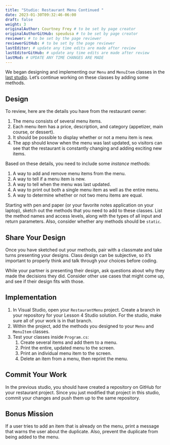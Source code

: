 ```yaml
---
title: "Studio: Restaurant Menu Continued "
date: 2023-01-30T09:32:46-06:00
draft: false
weight: 3
originalAuthor: Courtney Frey # to be set by page creator
originalAuthorGitHub: speudusa # to be set by page creator
reviewer: # to be set by the page reviewer
reviewerGitHub: # to be set by the page reviewer
lastEditor: # update any time edits are made after review
lastEditorGitHub: # update any time edits are made after review
lastMod: # UPDATE ANY TIME CHANGES ARE MADE
---
```

<!-- TODO: Link to previous chapter -->
We began designing and implementing our `Menu` and `MenuItem` classes in the [last studio](LINK). Let’s continue working on these classes by adding some methods.

## Design

To review, here are the details you have from the restaurant owner:

   1. The menu consists of several menu items.
   1. Each menu item has a price, description, and category (appetizer, main course, or dessert).
   1. It should be possible to display whether or not a menu item is new.
   1. The app should know when the menu was last updated, so visitors can see that the restaurant is constantly changing and adding exciting new items.

Based on these details, you need to include some *instance* methods:

   1. A way to add and remove menu items from the menu.
   1. A way to tell if a menu item is new.
   1. A way to tell when the menu was last updated.
   1. A way to print out both a single menu item as well as the entire menu.
   1. A way to determine whether or not two menu items are equal.

Starting with pen and paper (or your favorite notes application on your laptop), sketch out the methods that you need to add to these classes. List the method names and access levels, along with the types of all input and return parameters. Also, consider whether any methods should be `static`.

## Share Your Design

Once you have sketched out your methods, pair with a classmate and take turns presenting your designs. Class design can be subjective, so it’s important to properly think and talk through your choices before coding.

While your partner is presenting their design, ask questions about why they made the decisions they did. Consider other use cases that might come up, and see if their design fits with those.

## Implementation

1. In Visual Studio, open your `RestaurantMenu` project. Create a branch in your repository for your Lesson 4 Studio solution. For the studio, make sure all of your work is in that branch.
1. Within the project, add the methods you designed to your `Menu` and `MenuItem` classes.
1. Test your classes inside `Program.cs`:
   1. Create several items and add them to a menu.
   1. Print the entire, updated menu to the screen.
   1. Print an individual menu item to the screen.
   1. Delete an item from a menu, then reprint the menu.

## Commit Your Work

In the previous studio, you should have created a repository on GitHub for your restaurant project. Since you just modified that project in this studio, commit your changes and push them up to the same repository.

## Bonus Mission

If a user tries to add an item that is already on the menu, print a message that warns the user about the duplicate. Also, prevent the duplicate from being added to the menu.
